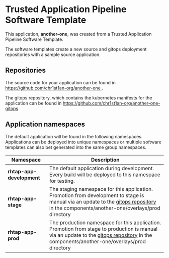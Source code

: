 # Trusted Application Pipeline Software Template

This application, **another-one**, was created from a Trusted Application Pipeline Software Template.

The software templates create a new source and gitops deployment repositories with a sample source application. 

## Repositories

The source code for your application can be found in [https://github.com/chr1st1an-org/another-one ](https://github.com/chr1st1an-org/another-one ).
 
The gitops repository, which contains the kubernetes manifests for the application can be found in 
[https://github.com/chr1st1an-org/another-one-gitops ](https://github.com/chr1st1an-org/another-one-gitops ) 

## Application namespaces 

The default application will be found in the following namespaces. Applications can be deployed into unique namespaces or multiple software templates can also bet generated into the same group namespaces.  

|  Namespace   |  Description   |  
| -------- | -------- |   
| **rhtap-app-development** | The default application during development. Every build will be deployed to this namespace for testing. | 
| **rhtap-app-stage** | The staging namespace for this application. Promotion from development to stage is manual via an update to the [gitops repository](https://github.com/chr1st1an-org/another-one-gitops ) in the components/another-one/overlays/prod directory |  
| **rhtap-app-prod** | The production namespace for this application. Promotion from stage to production is manual via an update to the [gitops repository](https://github.com/chr1st1an-org/another-one-gitops ) in the components/another-one/overlays/prod directory | 
